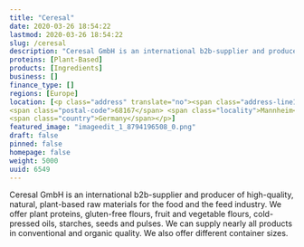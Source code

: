 ```yaml
---
title: "Ceresal"
date: 2020-03-26 18:54:22
lastmod: 2020-03-26 18:54:22
slug: /ceresal
description: "Ceresal GmbH is an international b2b-supplier and producer of high-quality, natural, plant-based raw materials for the food and the feed industry. We offer plant proteins, gluten-free flours, fruit and vegetable flours, cold-pressed oils, starches, seeds and pulses. We can supply nearly all products in conventional and organic quality. We also offer different container sizes."
proteins: [Plant-Based]
products: [Ingredients]
business: []
finance_type: []
regions: [Europe]
location: [<p class="address" translate="no"><span class="address-line1">Am Exerzierplatz</span><br>
<span class="postal-code">68167</span> <span class="locality">Mannheim</span><br>
<span class="country">Germany</span></p>]
featured_image: "imageedit_1_8794196508_0.png"
draft: false
pinned: false
homepage: false
weight: 5000
uuid: 6549
---
```

<p>Ceresal GmbH is an international b2b-supplier and producer of high-quality, natural, plant-based raw materials for the food and the feed industry. We offer plant proteins, gluten-free flours, fruit and vegetable flours, cold-pressed oils, starches, seeds and pulses. We can supply nearly all products in conventional and organic quality. We also offer different container sizes.</p>
